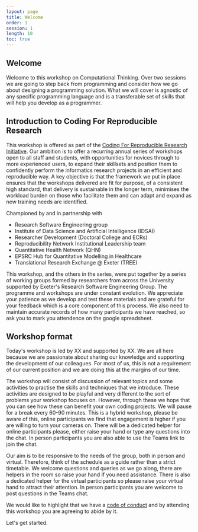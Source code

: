 ```yaml
---
layout: page
title: Welcome
order: 1
session: 1
length: 10
toc: true
---
```


## Welcome

Welcome to this workshop on Computational Thinking. Over two sessions we are going to step back from programming and consider how we go about designing a programming solution. What we will cover is agnostic of any specific programming language and is a transferable set of skills that will help you develop as a programmer.

## Introduction to Coding For Reproducible Research

This workshop is offered as part of the [Coding For Reproducible Research Initiative](https://uniexeterrse.github.io/workshop-homepage/). 
Our ambition is to offer a recurring annual series of workshops open to all staff and students, with opportunities for novices through to more experienced users, to expand their skillsets and position them to confidently perform the informatics research projects in an efficient and reproducible way. A key objective is that the framework we put in place ensures that the workshops delivered are fit for purpose, of a consistent high standard, that delivery is sustainable in the longer term, minimises the workload burden on those who facilitate them and can adapt and expand as new training needs are identified.

Championed by and in partnership with

- Research Software Engineering group
- Institute of Data Science and Artificial Intelligence (IDSAI)
- Researcher Development (Doctoral College and ECRs)
- Reproducibility Network Institutional Leadership team
- Quantitative Health Network (QHN) 
- EPSRC Hub for Quantitative Modelling in Healthcare
- Translational Research Exchange @ Exeter (TREE)

This workshop, and the others in the series, were put together by a series of working groups formed by researchers from across the University supported by Exeter's Research Software Engineering Group. The programme and workshops are under constant evolution. We appreciate your patience as we develop and test these materials and are grateful for your feedback which is a core component of this process. We also need to maintain accurate records of how many participants we have reached, so ask you to mark you attendence on the google spreadsheet.

## Workshop format

Today's workshop is led by XX and supported by XX. We are all here because we are passionate about sharing our knowledge and supporting the development of our colleagues. For most of us, this is not a requirement of our current position and we are doing this at the margins of our time.

The workshop will consist of discussion of relevant topics and some activities to practise the skills and techniques that we introduce. These activities are designed to be playful and very different to the sort of problems your workshop focuses on. However, through these we hope that you can see how these can benefit your own coding projects. We will pause for a break every 60-90 minutes.  This is a hybrid workshop, please be aware of this, online participants we find that engagement is higher if you are willing to turn your cameras on. There will be a dedicated helper for online participants please, either raise your hand or type any questions into the chat. In person participants you are also able to use the Teams link to join the chat. 

Our aim is to be responsive to the needs of the group, both in person and virtual. Therefore, think of the schedule as a guide rather than a strict timetable. We welcome questions and queries as we go along, there are helpers in the room so raise your hand if you need assistance. There is also a dedicated helper for the virtual participants so please raise your virtual hand to attract their attention. In person participants you are welcome to post questions in the Teams chat.  

We would like to highlight that we have a [code of conduct](https://uniexeterrse.github.io/computational-thinking/code.html) and by attending this workshop you are agreeing to abide by it. 

Let's get started.
